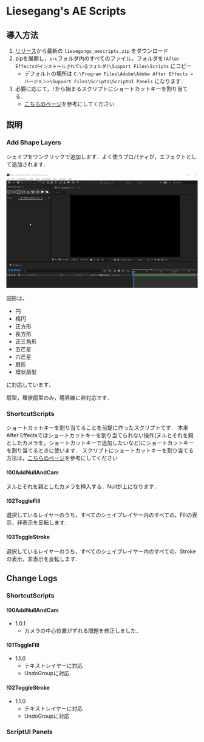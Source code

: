 # Liesegang's AE Scripts

## 導入方法

1. [リリース](https://github.com/Liesegang/liesegangs_aescripts/releases/)から最新の `liesegangs_aescripts.zip` をダウンロード
2. zipを展開し，`src`フォルダ内のすべてのファイル，フォルダを`(After Effectsがインストールされているフォルダ)\Support Files\Scripts` にコピー
    + デフォルトの場所は `C:\Program Files\Adobe\Adobe After Effects <バージョン>\Support Files\Scripts\ScriptUI Panels` になります．
3. 必要に応じて，`!`から始まるスクリプトにショートカットキーを割り当てる．
    + [こちらのページ](https://sites.google.com/view/youuu4/script%E5%B0%8E%E5%85%A5%E6%96%B9%E6%B3%95ae#h.p_CRVg-gE4sgMp)を参考にしてください


## 説明

### Add Shape Layers
シェイプをワンクリックで追加します．よく使うプロパティが，エフェクトとして追加されます．

![top-page](Documents/AddShapeLayers/demo.gif)

図形は，

+ 円
+ 楕円
+ 正方形
+ 長方形
+ 正三角形
+ 五芒星
+ 六芒星
+ 扇形
+ 環状扇型

に対応しています．

扇型，環状扇型のみ，境界線に非対応です．

### ShortcutScripts
ショートカットキーを割り当てることを前提に作ったスクリプトです．
本来After Effectsではショートカットキーを割り当てられない操作(ヌルとそれを親としたカメラを，ショートカットキーで追加したいなど)にショートカットキーを割り当てるときに使います．
スクリプトにショートカットキーを割り当てる方法は，[こちらのページ](https://sites.google.com/view/youuu4/script%E5%B0%8E%E5%85%A5%E6%96%B9%E6%B3%95ae#h.p_CRVg-gE4sgMp)を参考にしてください

#### !00AddNullAndCam
ヌルとそれを親としたカメラを挿入する．Nullが上になります．

#### !02ToggleFill
選択しているレイヤーのうち，すべてのシェイプレイヤー内のすべての，Fillの表示，非表示を反転します．

#### !03ToggleStroke
選択しているレイヤーのうち，すべてのシェイプレイヤー内のすべての，Strokeの表示，非表示を反転します．



## Change Logs
### ShortcutScripts
#### !00AddNullAndCam
+ 1.0.1
  + カメラの中心位置がずれる問題を修正しました．

#### !01ToggleFill
+ 1.1.0
  + テキストレイヤーに対応
  + UndoGroupに対応

#### !02ToggleStroke
+ 1.1.0
  + テキストレイヤーに対応
  + UndoGroupに対応
  
### ScriptUI Panels
